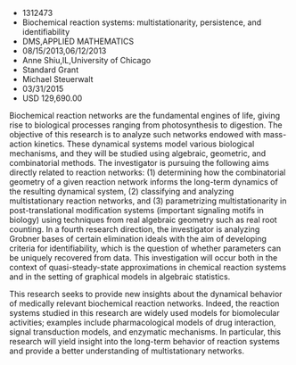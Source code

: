 
* 1312473
* Biochemical reaction systems: multistationarity, persistence, and identifiability
* DMS,APPLIED MATHEMATICS
* 08/15/2013,06/12/2013
* Anne Shiu,IL,University of Chicago
* Standard Grant
* Michael Steuerwalt
* 03/31/2015
* USD 129,690.00

Biochemical reaction networks are the fundamental engines of life, giving rise
to biological processes ranging from photosynthesis to digestion. The objective
of this research is to analyze such networks endowed with mass-action kinetics.
These dynamical systems model various biological mechanisms, and they will be
studied using algebraic, geometric, and combinatorial methods. The investigator
is pursuing the following aims directly related to reaction networks: (1)
determining how the combinatorial geometry of a given reaction network informs
the long-term dynamics of the resulting dynamical system, (2) classifying and
analyzing multistationary reaction networks, and (3) parametrizing
multistationarity in post-translational modification systems (important
signaling motifs in biology) using techniques from real algebraic geometry such
as real root counting. In a fourth research direction, the investigator is
analyzing Grobner bases of certain elimination ideals with the aim of developing
criteria for identifiability, which is the question of whether parameters can be
uniquely recovered from data. This investigation will occur both in the context
of quasi-steady-state approximations in chemical reaction systems and in the
setting of graphical models in algebraic statistics.

This research seeks to provide new insights about the dynamical behavior of
medically relevant biochemical reaction networks. Indeed, the reaction systems
studied in this research are widely used models for biomolecular activities;
examples include pharmacological models of drug interaction, signal transduction
models, and enzymatic mechanisms. In particular, this research will yield
insight into the long-term behavior of reaction systems and provide a better
understanding of multistationary networks.
